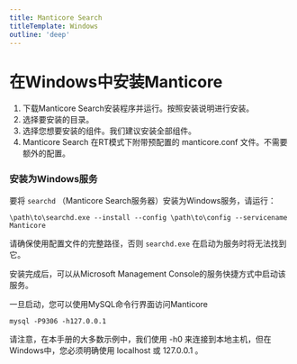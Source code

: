 ```yaml
---
title: Manticore Search
titleTemplate: Windows
outline: 'deep'
---
```


# 在Windows中安装Manticore

1. 下载Manticore Search安装程序并运行。按照安装说明进行安装。
2. 选择要安装的目录。
3. 选择您想要安装的组件。我们建议安装全部组件。
4. Manticore Search 在RT模式下附带预配置的 manticore.conf 文件。不需要额外的配置。


### 安装为Windows服务
要将 `searchd` （Manticore Search服务器）安装为Windows服务，请运行：

`\path\to\searchd.exe --install --config \path\to\config --servicename Manticore`

请确保使用配置文件的完整路径，否则 `searchd.exe` 在启动为服务时将无法找到它。

安装完成后，可以从Microsoft Management Console的服务快捷方式中启动该服务。

一旦启动，您可以使用MySQL命令行界面访问Manticore

`mysql -P9306 -h127.0.0.1`

请注意，在本手册的大多数示例中，我们使用 -h0 来连接到本地主机，但在Windows中，您必须明确使用 localhost 或 127.0.0.1 。
